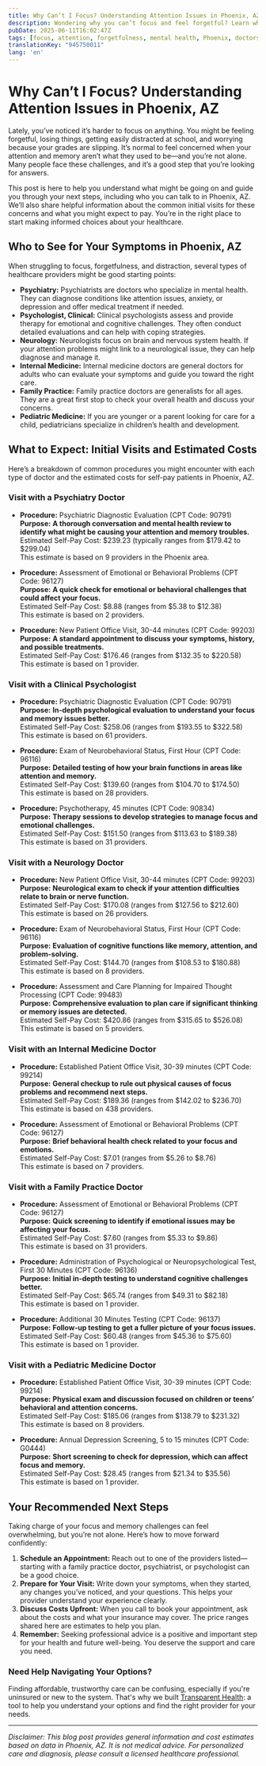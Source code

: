 ```yaml
---
title: Why Can’t I Focus? Understanding Attention Issues in Phoenix, AZ
description: Wondering why you can’t focus and feel forgetful? Learn when to see a doctor in Phoenix and what initial costs to expect for your care.
pubDate: 2025-06-11T16:02:47Z
tags: [focus, attention, forgetfulness, mental health, Phoenix, doctors, healthcare costs]
translationKey: "945750011"
lang: 'en'
---
```

# Why Can’t I Focus? Understanding Attention Issues in Phoenix, AZ

Lately, you’ve noticed it’s harder to focus on anything. You might be feeling forgetful, losing things, getting easily distracted at school, and worrying because your grades are slipping. It’s normal to feel concerned when your attention and memory aren’t what they used to be—and you’re not alone. Many people face these challenges, and it’s a good step that you’re looking for answers.

This post is here to help you understand what might be going on and guide you through your next steps, including who you can talk to in Phoenix, AZ. We’ll also share helpful information about the common initial visits for these concerns and what you might expect to pay. You’re in the right place to start making informed choices about your healthcare.

## Who to See for Your Symptoms in Phoenix, AZ

When struggling to focus, forgetfulness, and distraction, several types of healthcare providers might be good starting points:

- **Psychiatry:** Psychiatrists are doctors who specialize in mental health. They can diagnose conditions like attention issues, anxiety, or depression and offer medical treatment if needed.
- **Psychologist, Clinical:** Clinical psychologists assess and provide therapy for emotional and cognitive challenges. They often conduct detailed evaluations and can help with coping strategies.
- **Neurology:** Neurologists focus on brain and nervous system health. If your attention problems might link to a neurological issue, they can help diagnose and manage it.
- **Internal Medicine:** Internal medicine doctors are general doctors for adults who can evaluate your symptoms and guide you toward the right care.
- **Family Practice:** Family practice doctors are generalists for all ages. They are a great first stop to check your overall health and discuss your concerns.
- **Pediatric Medicine:** If you are younger or a parent looking for care for a child, pediatricians specialize in children’s health and development.

## What to Expect: Initial Visits and Estimated Costs

Here’s a breakdown of common procedures you might encounter with each type of doctor and the estimated costs for self-pay patients in Phoenix, AZ.

### Visit with a Psychiatry Doctor

- **Procedure:** Psychiatric Diagnostic Evaluation (CPT Code: 90791)  
  **Purpose:** **A thorough conversation and mental health review to identify what might be causing your attention and memory troubles.**  
  Estimated Self-Pay Cost: $239.23 (typically ranges from $179.42 to $299.04)  
  This estimate is based on 9 providers in the Phoenix area.

- **Procedure:** Assessment of Emotional or Behavioral Problems (CPT Code: 96127)  
  **Purpose:** **A quick check for emotional or behavioral challenges that could affect your focus.**  
  Estimated Self-Pay Cost: $8.88 (ranges from $5.38 to $12.38)  
  This estimate is based on 2 providers.

- **Procedure:** New Patient Office Visit, 30-44 minutes (CPT Code: 99203)  
  **Purpose:** **A standard appointment to discuss your symptoms, history, and possible treatments.**  
  Estimated Self-Pay Cost: $176.46 (ranges from $132.35 to $220.58)  
  This estimate is based on 1 provider.

### Visit with a Clinical Psychologist

- **Procedure:** Psychiatric Diagnostic Evaluation (CPT Code: 90791)  
  **Purpose:** **In-depth psychological evaluation to understand your focus and memory issues better.**  
  Estimated Self-Pay Cost: $258.06 (ranges from $193.55 to $322.58)  
  This estimate is based on 61 providers.

- **Procedure:** Exam of Neurobehavioral Status, First Hour (CPT Code: 96116)  
  **Purpose:** **Detailed testing of how your brain functions in areas like attention and memory.**  
  Estimated Self-Pay Cost: $139.60 (ranges from $104.70 to $174.50)  
  This estimate is based on 28 providers.

- **Procedure:** Psychotherapy, 45 minutes (CPT Code: 90834)  
  **Purpose:** **Therapy sessions to develop strategies to manage focus and emotional challenges.**  
  Estimated Self-Pay Cost: $151.50 (ranges from $113.63 to $189.38)  
  This estimate is based on 31 providers.

### Visit with a Neurology Doctor

- **Procedure:** New Patient Office Visit, 30-44 minutes (CPT Code: 99203)  
  **Purpose:** **Neurological exam to check if your attention difficulties relate to brain or nerve function.**  
  Estimated Self-Pay Cost: $170.08 (ranges from $127.56 to $212.60)  
  This estimate is based on 26 providers.

- **Procedure:** Exam of Neurobehavioral Status, First Hour (CPT Code: 96116)  
  **Purpose:** **Evaluation of cognitive functions like memory, attention, and problem-solving.**  
  Estimated Self-Pay Cost: $144.70 (ranges from $108.53 to $180.88)  
  This estimate is based on 8 providers.

- **Procedure:** Assessment and Care Planning for Impaired Thought Processing (CPT Code: 99483)  
  **Purpose:** **Comprehensive evaluation to plan care if significant thinking or memory issues are detected.**  
  Estimated Self-Pay Cost: $420.86 (ranges from $315.65 to $526.08)  
  This estimate is based on 5 providers.

### Visit with an Internal Medicine Doctor

- **Procedure:** Established Patient Office Visit, 30-39 minutes (CPT Code: 99214)  
  **Purpose:** **General checkup to rule out physical causes of focus problems and recommend next steps.**  
  Estimated Self-Pay Cost: $189.36 (ranges from $142.02 to $236.70)  
  This estimate is based on 438 providers.

- **Procedure:** Assessment of Emotional or Behavioral Problems (CPT Code: 96127)  
  **Purpose:** **Brief behavioral health check related to your focus and emotions.**  
  Estimated Self-Pay Cost: $7.01 (ranges from $5.26 to $8.76)  
  This estimate is based on 7 providers.

### Visit with a Family Practice Doctor

- **Procedure:** Assessment of Emotional or Behavioral Problems (CPT Code: 96127)  
  **Purpose:** **Quick screening to identify if emotional issues may be affecting your focus.**  
  Estimated Self-Pay Cost: $7.60 (ranges from $5.33 to $9.86)  
  This estimate is based on 31 providers.

- **Procedure:** Administration of Psychological or Neuropsychological Test, First 30 Minutes (CPT Code: 96136)  
  **Purpose:** **Initial in-depth testing to understand cognitive challenges better.**  
  Estimated Self-Pay Cost: $65.74 (ranges from $49.31 to $82.18)  
  This estimate is based on 1 provider.

- **Procedure:** Additional 30 Minutes Testing (CPT Code: 96137)  
  **Purpose:** **Follow-up testing to get a fuller picture of your focus issues.**  
  Estimated Self-Pay Cost: $60.48 (ranges from $45.36 to $75.60)  
  This estimate is based on 1 provider.

### Visit with a Pediatric Medicine Doctor

- **Procedure:** Established Patient Office Visit, 30-39 minutes (CPT Code: 99214)  
  **Purpose:** **Physical exam and discussion focused on children or teens’ behavioral and attention concerns.**  
  Estimated Self-Pay Cost: $185.06 (ranges from $138.79 to $231.32)  
  This estimate is based on 8 providers.

- **Procedure:** Annual Depression Screening, 5 to 15 minutes (CPT Code: G0444)  
  **Purpose:** **Short screening to check for depression, which can affect focus and memory.**  
  Estimated Self-Pay Cost: $28.45 (ranges from $21.34 to $35.56)  
  This estimate is based on 1 provider.

## Your Recommended Next Steps

Taking charge of your focus and memory challenges can feel overwhelming, but you’re not alone. Here’s how to move forward confidently:

1. **Schedule an Appointment:** Reach out to one of the providers listed—starting with a family practice doctor, psychiatrist, or psychologist can be a good choice.
2. **Prepare for Your Visit:** Write down your symptoms, when they started, any changes you’ve noticed, and your questions. This helps your provider understand your experience clearly.
3. **Discuss Costs Upfront:** When you call to book your appointment, ask about the costs and what your insurance may cover. The price ranges shared here are estimates to help you plan.
4. **Remember:** Seeking professional advice is a positive and important step for your health and future well-being. You deserve the support and care you need.

### Need Help Navigating Your Options?

Finding affordable, trustworthy care can be confusing, especially if you're uninsured or new to the system. That's why we built [Transparent Health](https://transparenthealth.ai): a tool to help you understand your options and find the right provider for your needs.

---

*Disclaimer: This blog post provides general information and cost estimates based on data in Phoenix, AZ. It is not medical advice. For personalized care and diagnosis, please consult a licensed healthcare professional.*